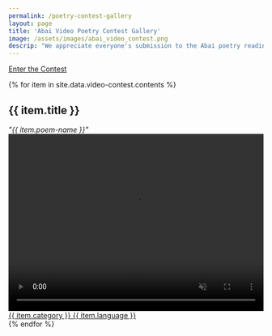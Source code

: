 ```yaml
---
permalink: /poetry-contest-gallery
layout: page
title: 'Abai Video Poetry Contest Gallery'
image: /assets/images/abai_video_contest.png
descrip: "We appreciate everyone's submission to the Abai poetry reading video contest."
---
```

[Enter the Contest](/poetry-video-submission)

<div class="row">
{% for item in site.data.video-contest.contents %}
  <div class="col-sm-12 col-md-6">
  <div class="d-flex flex-column">
    <h2 class="p-2 text-center underlinzz">{{ item.title }}</h2>
    <div class="poem-meta p-1 text-center underlinzz-2">
    <em>
    "{{ item.poem-name }}"
    </em>
    </div>
    <a href="{%if item.href %} {{ item.href }} {% else %} {{ item.src }} {% endif %}" target="_blank">
      <div class="video-card m-2 p-2">
      <video class="card-img-top" width="100%" height="350px" playsinline="playsinline" autoplay="autoplay" muted="muted" loop="loop">
        <source src="{{ item.src }}" type="video/mp4">
      </video>
      <div class="vid-meta p-1">
      <span class="catagory p-1">{{ item.category }}
      </span>
      <span class="language p-1">{{ item.language }}
      </span>
      </div>
      </div>
    </a>
  </div>
  </div>
  {% endfor %}
</div>
